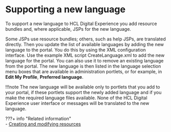 # Supporting a new language

To support a new language to HCL Digital Experience you add resource bundles and, where applicable, JSPs for the new language.

Some JSPs use resource bundles; others, such as help JSPs, are translated directly. Then you update the list of available languages by adding the new language to the portal. You do this by using the XML configuration interface. Use the example XML script CreateLanguage.xml to add the new language for the portal. You can also use it to remove an existing language from the portal. The new language is then listed in the language selection menu boxes that are available in administration portlets, or for example, in **Edit My Profile**, **Preferred language**.

!!!note
    The new language will be available only to portlets that you add to your portal, if these portlets support the newly added language and if you make the required language files available. None of the HCL Digital Experience user interface or messages will be translated to the new language.


???+ info "Related information"  
    -   [Creating and modifying resources](../../../portal_admin_tools/xml_config_interface/working_xml_config_interface/using_xml_config_cmd_line/adxmltsk_creat_mod_resrcs.md)

